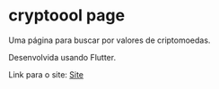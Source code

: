 # cryptoool page

Uma página para buscar por valores de criptomoedas.

Desenvolvida usando Flutter.

Link para o site:
[Site](https://guidani.github.io/cryptoool_page/)
